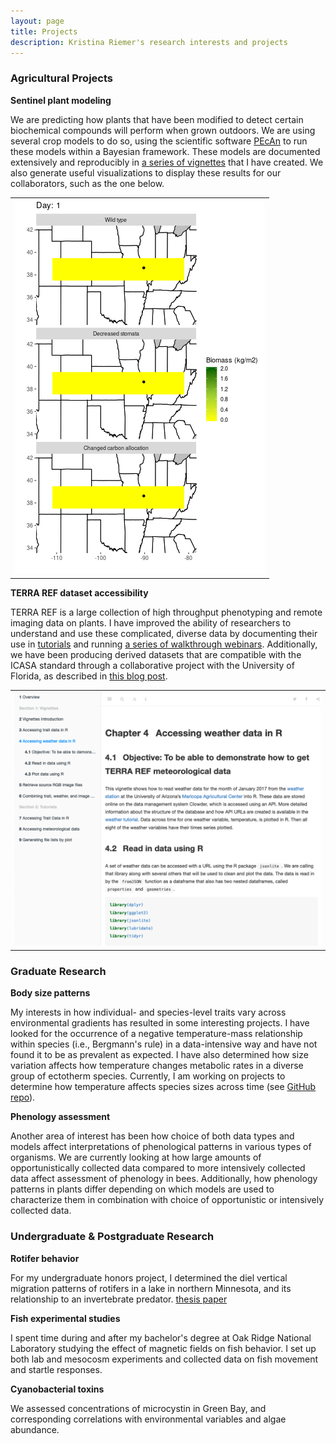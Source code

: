 ```yaml
---
layout: page
title: Projects
description: Kristina Riemer's research interests and projects
---
```


### Agricultural Projects

**Sentinel plant modeling**

We are predicting how plants that have been modified to detect certain biochemical compounds will perform when grown outdoors. We are using several crop models to do so, using the scientific software [PEcAn](https://pecanproject.github.io/) to run these models within a Bayesian framework. These models are documented extensively and reproducibly in [a series of vignettes](https://github.com/az-digitalag/model-vignettes) that I have created. We also generate useful visualizations to display these results for our collaborators, such as the one below. 

<table class="wide">
<tr>
  <td align="center">
    <a href="stlew_biomass.gif">
        <img src="stlew_biomass.gif"/>
    </a>
  </td>
</tr>
</table>

**TERRA REF dataset accessibility**

TERRA REF is a large collection of high throughput phenotyping and remote imaging data on plants. I have improved the ability of researchers to understand and use these complicated, diverse data by documenting their use in [tutorials](https://terraref.github.io/tutorials/) and running [a series of walkthrough webinars](https://mailchi.mp/8abba1e3b0d8/learn-to-access-and-analyze-terra-ref-data). Additionally, we have been producing derived datasets that are compatible with the ICASA standard through a collaborative project with the University of Florida, as described in [this blog post](https://datascience.cals.arizona.edu/news/2020/06/hackathon-building-agricultural-research-data-network). 

<table class="wide">
<tr>
  <td align="center">
    <a href="terraref_tutorials.png">
        <img src="terraref_tutorials.png"/>
    </a>
  </td>
</tr>
</table>

### Graduate Research

**Body size patterns**

My interests in how individual- and species-level traits vary across environmental gradients has resulted in some interesting projects. I have looked for the occurrence of a negative temperature-mass relationship within species (i.e., Bergmann's rule) in a data-intensive way and have not found it to be as prevalent as expected. I have also determined how size variation affects how temperature changes metabolic rates in a diverse group of ectotherm species. Currently, I am working on projects to determine how temperature affects species sizes across time (see [GitHub repo](https://github.com/KristinaRiemer/temporal_MRT)). 

**Phenology assessment**

Another area of interest has been how choice of both data types and models affect interpretations of phenological patterns in various types of organisms. We are currently looking at how large amounts of opportunistically collected data compared to more intensively collected data affect assessment of phenology in bees. Additionally, how phenology patterns in plants differ depending on which models are used to characterize them in combination with choice of opportunistic or intensively collected data. 

### Undergraduate & Postgraduate Research

**Rotifer behavior**

For my undergraduate honors project, I determined the diel vertical migration patterns of rotifers in a lake in northern Minnesota, and its relationship to an invertebrate predator. [thesis paper](http://lux.lawrence.edu/luhp/16/)

**Fish experimental studies**

I spent time during and after my bachelor's degree at Oak Ridge National Laboratory studying the effect of magnetic fields on fish behavior. I set up both lab and mesocosm experiments and collected data on fish movement and startle responses. 

**Cyanobacterial toxins**

We assessed concentrations of microcystin in Green Bay, and corresponding correlations with environmental variables and algae abundance. 
